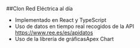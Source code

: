##Clon Red Eléctrica al día

- Implementado en React y TypeScript
- Uso de datos en tiempo real recogidos de la API https://www.ree.es/es/apidatos
- Uso de la librería de gráficasApex Chart
